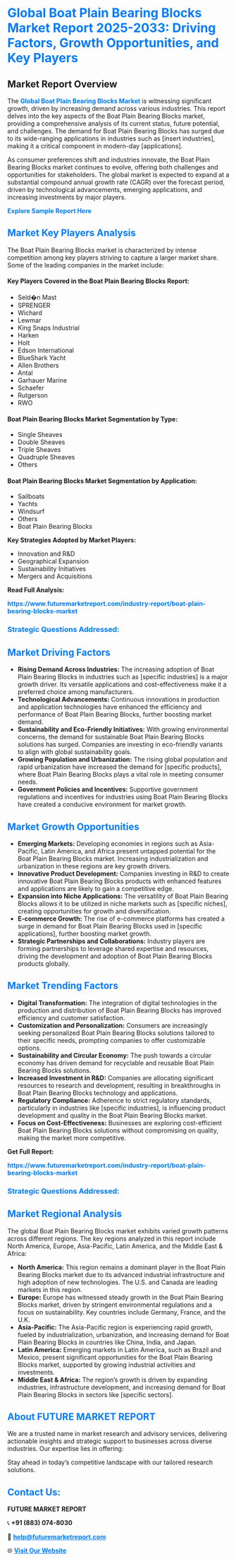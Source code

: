 <h1 style="color: #007BFF;">Global Boat Plain Bearing Blocks Market Report 2025-2033: Driving Factors, Growth Opportunities, and Key Players</h1>

<section id="overview">
<h2>Market Report Overview</h2>
<p>The <a href="https://www.futuremarketreport.com/industry-report/boat-plain-bearing-blocks-market" style="color: #007BFF; text-decoration: none;"><strong>Global Boat Plain Bearing Blocks Market</strong></a> is witnessing significant growth, driven by increasing demand across various industries. This report delves into the key aspects of the Boat Plain Bearing Blocks market, providing a comprehensive analysis of its current status, future potential, and challenges. The demand for Boat Plain Bearing Blocks has surged due to its wide-ranging applications in industries such as [insert industries], making it a critical component in modern-day [applications].</p>
<p>As consumer preferences shift and industries innovate, the Boat Plain Bearing Blocks market continues to evolve, offering both challenges and opportunities for stakeholders. The global market is expected to expand at a substantial compound annual growth rate (CAGR) over the forecast period, driven by technological advancements, emerging applications, and increasing investments by major players.</p>
</section>

<section id="overview">
<p><a href="https://www.futuremarketreport.com/request-sample/reportId=113238" style="color: #007BFF; text-decoration: none;"><strong>Explore Sample Report Here</strong></a></p>
</section>

<section id="key-players">
<h2 style="color: #007BFF;">Market Key Players Analysis</h2>
<p>The Boat Plain Bearing Blocks market is characterized by intense competition among key players striving to capture a larger market share. Some of the leading companies in the market include:</p>
<h4>Key Players Covered in the Boat Plain Bearing Blocks Report:</h4>
<ul><li>Seld�n Mast</li><li>SPRENGER</li><li>Wichard</li><li>Lewmar</li><li>King Snaps Industrial</li><li>Harken</li><li>Holt</li><li>Edson International</li><li>BlueShark Yacht</li><li>Allen Brothers</li><li>Antal</li><li>Garhauer Marine</li><li>Schaefer</li><li>Rutgerson</li><li>RWO</li></ul>
<h4>Boat Plain Bearing Blocks Market Segmentation by Type:</h4>
<ul><li>Single Sheaves</li><li>Double Sheaves</li><li>Triple Sheaves</li><li>Quadruple Sheaves</li><li>Others</li></ul>

<h4>Boat Plain Bearing Blocks Market Segmentation by Application:</h4>
<ul><li>Sailboats</li><li>Yachts</li><li>Windsurf</li><li>Others</li><li>Boat Plain Bearing Blocks</li></ul>
<p><strong>Key Strategies Adopted by Market Players:</strong></p>
<ul>
<li>Innovation and R&D</li>
<li>Geographical Expansion</li>
<li>Sustainability Initiatives</li>
<li>Mergers and Acquisitions</li>
</ul>
</section>

<section>
<p><strong>Read Full Analysis: </strong></p><a href="https://www.futuremarketreport.com/industry-report/boat-plain-bearing-blocks-market" style="color: #007BFF; text-decoration: none;"><strong>https://www.futuremarketreport.com/industry-report/boat-plain-bearing-blocks-market</strong></a>
<h3 style="color: #007BFF;">Strategic Questions Addressed:</h3>
</section>

<section id="driving-factors">
<h2 style="color: #007BFF;">Market Driving Factors</h2>
<ul>
<li><strong>Rising Demand Across Industries:</strong> The increasing adoption of Boat Plain Bearing Blocks in industries such as [specific industries] is a major growth driver. Its versatile applications and cost-effectiveness make it a preferred choice among manufacturers.</li>
<li><strong>Technological Advancements:</strong> Continuous innovations in production and application technologies have enhanced the efficiency and performance of Boat Plain Bearing Blocks, further boosting market demand.</li>
<li><strong>Sustainability and Eco-Friendly Initiatives:</strong> With growing environmental concerns, the demand for sustainable Boat Plain Bearing Blocks solutions has surged. Companies are investing in eco-friendly variants to align with global sustainability goals.</li>
<li><strong>Growing Population and Urbanization:</strong> The rising global population and rapid urbanization have increased the demand for [specific products], where Boat Plain Bearing Blocks plays a vital role in meeting consumer needs.</li>
<li><strong>Government Policies and Incentives:</strong> Supportive government regulations and incentives for industries using Boat Plain Bearing Blocks have created a conducive environment for market growth.</li>
</ul>
</section>

<section id="growth-opportunities">
<h2 style="color: #007BFF;">Market Growth Opportunities</h2>
<ul>
<li><strong>Emerging Markets:</strong> Developing economies in regions such as Asia-Pacific, Latin America, and Africa present untapped potential for the Boat Plain Bearing Blocks market. Increasing industrialization and urbanization in these regions are key growth drivers.</li>
<li><strong>Innovative Product Development:</strong> Companies investing in R&D to create innovative Boat Plain Bearing Blocks products with enhanced features and applications are likely to gain a competitive edge.</li>
<li><strong>Expansion into Niche Applications:</strong> The versatility of Boat Plain Bearing Blocks allows it to be utilized in niche markets such as [specific niches], creating opportunities for growth and diversification.</li>
<li><strong>E-commerce Growth:</strong> The rise of e-commerce platforms has created a surge in demand for Boat Plain Bearing Blocks used in [specific applications], further boosting market growth.</li>
<li><strong>Strategic Partnerships and Collaborations:</strong> Industry players are forming partnerships to leverage shared expertise and resources, driving the development and adoption of Boat Plain Bearing Blocks products globally.</li>
</ul>
</section>

<section id="trending-factors">
<h2 style="color: #007BFF;">Market Trending Factors</h2>
<ul>
<li><strong>Digital Transformation:</strong> The integration of digital technologies in the production and distribution of Boat Plain Bearing Blocks has improved efficiency and customer satisfaction.</li>
<li><strong>Customization and Personalization:</strong> Consumers are increasingly seeking personalized Boat Plain Bearing Blocks solutions tailored to their specific needs, prompting companies to offer customizable options.</li>
<li><strong>Sustainability and Circular Economy:</strong> The push towards a circular economy has driven demand for recyclable and reusable Boat Plain Bearing Blocks solutions.</li>
<li><strong>Increased Investment in R&D:</strong> Companies are allocating significant resources to research and development, resulting in breakthroughs in Boat Plain Bearing Blocks technology and applications.</li>
<li><strong>Regulatory Compliance:</strong> Adherence to strict regulatory standards, particularly in industries like [specific industries], is influencing product development and quality in the Boat Plain Bearing Blocks market.</li>
<li><strong>Focus on Cost-Effectiveness:</strong> Businesses are exploring cost-efficient Boat Plain Bearing Blocks solutions without compromising on quality, making the market more competitive.</li>
</ul>
</section>

<section>
<p><strong>Get Full Report: </strong></p><a href="https://www.futuremarketreport.com/industry-report/boat-plain-bearing-blocks-market" style="color: #007BFF; text-decoration: none;"><strong>https://www.futuremarketreport.com/industry-report/boat-plain-bearing-blocks-market</strong></a>
<h3 style="color: #007BFF;">Strategic Questions Addressed:</h3>
</section>


<section id="regional-analysis">
<h2 style="color: #007BFF;">Market Regional Analysis</h2>
<p>The global Boat Plain Bearing Blocks market exhibits varied growth patterns across different regions. The key regions analyzed in this report include North America, Europe, Asia-Pacific, Latin America, and the Middle East & Africa:</p>
<ul>
<li><strong>North America:</strong> This region remains a dominant player in the Boat Plain Bearing Blocks market due to its advanced industrial infrastructure and high adoption of new technologies. The U.S. and Canada are leading markets in this region.</li>
<li><strong>Europe:</strong> Europe has witnessed steady growth in the Boat Plain Bearing Blocks market, driven by stringent environmental regulations and a focus on sustainability. Key countries include Germany, France, and the U.K.</li>
<li><strong>Asia-Pacific:</strong> The Asia-Pacific region is experiencing rapid growth, fueled by industrialization, urbanization, and increasing demand for Boat Plain Bearing Blocks in countries like China, India, and Japan.</li>
<li><strong>Latin America:</strong> Emerging markets in Latin America, such as Brazil and Mexico, present significant opportunities for the Boat Plain Bearing Blocks market, supported by growing industrial activities and investments.</li>
<li><strong>Middle East & Africa:</strong> The region’s growth is driven by expanding industries, infrastructure development, and increasing demand for Boat Plain Bearing Blocks in sectors like [specific sectors].</li>
</ul>
</section>

<footer>
<h2 style="color: #007BFF;">About FUTURE MARKET REPORT</h2>
<p>We are a trusted name in market research and advisory services, delivering actionable insights and strategic support to businesses across diverse industries. Our expertise lies in offering:</p>

<p>Stay ahead in today’s competitive landscape with our tailored research solutions.</p>

<h2 style="color: #007BFF;">Contact Us:</h2>
<p><strong>FUTURE MARKET REPORT</strong></p>
<p>📞 <strong>+91 (883) 074-8030</strong></p>
<p>📧 <strong><a href="mailto:help@futuremarketreport.com" style="color: #007BFF;">help@futuremarketreport.com</a></strong></p>
<p>🌐 <strong><a href="https://www.futuremarketreport.com/" style="color: #007BFF;">Visit Our Website</a></strong></p>
</footer>